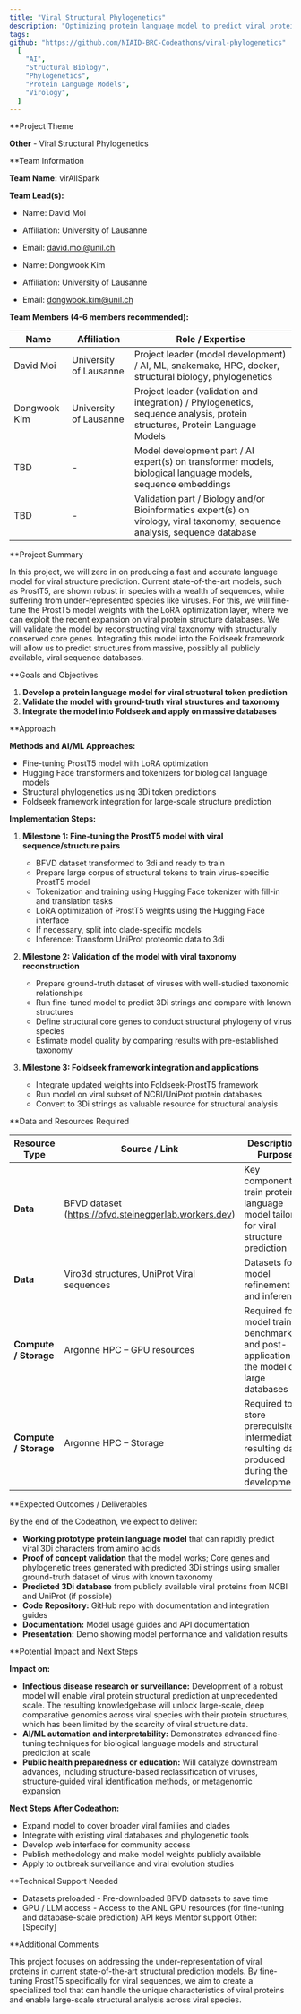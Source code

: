 ```yaml
---
title: "Viral Structural Phylogenetics"
description: "Optimizing protein language model to predict viral protein structures at scale"
tags:
github: "https://github.com/NIAID-BRC-Codeathons/viral-phylogenetics"
  [
    "AI",
    "Structural Biology",
    "Phylogenetics",
    "Protein Language Models",
    "Virology",
  ]
---
```


\*\*Project Theme

**Other** - Viral Structural Phylogenetics

\*\*Team Information

**Team Name:** virAllSpark

**Team Lead(s):**

- Name: David Moi
- Affiliation: University of Lausanne
- Email: david.moi@unil.ch

- Name: Dongwook Kim
- Affiliation: University of Lausanne
- Email: dongwook.kim@unil.ch

**Team Members (4-6 members recommended):**

| Name         | Affiliation            | Role / Expertise                                                                                                            |
| ------------ | ---------------------- | --------------------------------------------------------------------------------------------------------------------------- |
| David Moi    | University of Lausanne | Project leader (model development) / AI, ML, snakemake, HPC, docker, structural biology, phylogenetics                      |
| Dongwook Kim | University of Lausanne | Project leader (validation and integration) / Phylogenetics, sequence analysis, protein structures, Protein Language Models |
| TBD          | -                      | Model development part / AI expert(s) on transformer models, biological language models, sequence embeddings                |
| TBD          | -                      | Validation part / Biology and/or Bioinformatics expert(s) on virology, viral taxonomy, sequence analysis, sequence database |

\*\*Project Summary

In this project, we will zero in on producing a fast and accurate language model for viral structure prediction. Current state-of-the-art models, such as ProstT5, are shown robust in species with a wealth of sequences, while suffering from under-represented species like viruses. For this, we will fine-tune the ProstT5 model weights with the LoRA optimization layer, where we can exploit the recent expansion on viral protein structure databases. We will validate the model by reconstructing viral taxonomy with structurally conserved core genes. Integrating this model into the Foldseek framework will allow us to predict structures from massive, possibly all publicly available, viral sequence databases.

\*\*Goals and Objectives

1. **Develop a protein language model for viral structural token prediction**
2. **Validate the model with ground-truth viral structures and taxonomy**
3. **Integrate the model into Foldseek and apply on massive databases**

\*\*Approach

**Methods and AI/ML Approaches:**

- Fine-tuning ProstT5 model with LoRA optimization
- Hugging Face transformers and tokenizers for biological language models
- Structural phylogenetics using 3Di token predictions
- Foldseek framework integration for large-scale structure prediction

**Implementation Steps:**

1. **Milestone 1: Fine-tuning the ProstT5 model with viral sequence/structure pairs**
   - BFVD dataset transformed to 3di and ready to train
   - Prepare large corpus of structural tokens to train virus-specific ProstT5 model
   - Tokenization and training using Hugging Face tokenizer with fill-in and translation tasks
   - LoRA optimization of ProstT5 weights using the Hugging Face interface
   - If necessary, split into clade-specific models
   - Inference: Transform UniProt proteomic data to 3di

2. **Milestone 2: Validation of the model with viral taxonomy reconstruction**
   - Prepare ground-truth dataset of viruses with well-studied taxonomic relationships
   - Run fine-tuned model to predict 3Di strings and compare with known structures
   - Define structural core genes to conduct structural phylogeny of virus species
   - Estimate model quality by comparing results with pre-established taxonomy

3. **Milestone 3: Foldseek framework integration and applications**
   - Integrate updated weights into Foldseek-ProstT5 framework
   - Run model on viral subset of NCBI/UniProt protein databases
   - Convert to 3Di strings as valuable resource for structural analysis

\*\*Data and Resources Required

| Resource Type         | Source / Link                                         | Description / Purpose                                                                           |
| --------------------- | ----------------------------------------------------- | ----------------------------------------------------------------------------------------------- |
| **Data**              | BFVD dataset (https://bfvd.steineggerlab.workers.dev) | Key component to train protein language model tailored for viral structure prediction           |
| **Data**              | Viro3d structures, UniProt Viral sequences            | Datasets for model refinement and inference                                                     |
| **Compute / Storage** | Argonne HPC – GPU resources                           | Required for model training, benchmarking, and post-application of the model on large databases |
| **Compute / Storage** | Argonne HPC – Storage                                 | Required to store prerequisite, intermediate, resulting data produced during the development    |

\*\*Expected Outcomes / Deliverables

By the end of the Codeathon, we expect to deliver:

- **Working prototype protein language model** that can rapidly predict viral 3Di characters from amino acids
- **Proof of concept validation** that the model works; Core genes and phylogenetic trees generated with predicted 3Di strings using smaller ground-truth dataset of virus with known taxonomy
- **Predicted 3Di database** from publicly available viral proteins from NCBI and UniProt (if possible)
- **Code Repository:** GitHub repo with documentation and integration guides
- **Documentation:** Model usage guides and API documentation
- **Presentation:** Demo showing model performance and validation results

\*\*Potential Impact and Next Steps

**Impact on:**

- **Infectious disease research or surveillance:** Development of a robust model will enable viral protein structural prediction at unprecedented scale. The resulting knowledgebase will unlock large-scale, deep comparative genomics across viral species with their protein structures, which has been limited by the scarcity of viral structure data.
- **AI/ML automation and interpretability:** Demonstrates advanced fine-tuning techniques for biological language models and structural prediction at scale
- **Public health preparedness or education:** Will catalyze downstream advances, including structure-based reclassification of viruses, structure-guided viral identification methods, or metagenomic expansion

**Next Steps After Codeathon:**

- Expand model to cover broader viral families and clades
- Integrate with existing viral databases and phylogenetic tools
- Develop web interface for community access
- Publish methodology and make model weights publicly available
- Apply to outbreak surveillance and viral evolution studies

\*\*Technical Support Needed

- Datasets preloaded - Pre-downloaded BFVD datasets to save time
- GPU / LLM access - Access to the ANL GPU resources (for fine-tuning and database-scale prediction)
  API keys
  Mentor support
  Other: [Specify]

\*\*Additional Comments

This project focuses on addressing the under-representation of viral proteins in current state-of-the-art structural prediction models. By fine-tuning ProstT5 specifically for viral sequences, we aim to create a specialized tool that can handle the unique characteristics of viral proteins and enable large-scale structural analysis across viral species.
